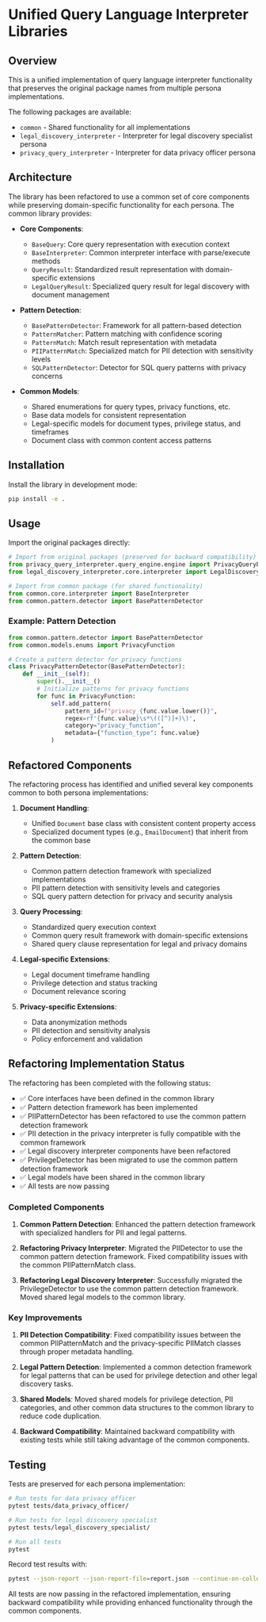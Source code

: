 # Unified Query Language Interpreter Libraries

## Overview
This is a unified implementation of query language interpreter functionality 
that preserves the original package names from multiple persona implementations.

The following packages are available:
- `common` - Shared functionality for all implementations
- `legal_discovery_interpreter` - Interpreter for legal discovery specialist persona
- `privacy_query_interpreter` - Interpreter for data privacy officer persona

## Architecture
The library has been refactored to use a common set of core components while preserving domain-specific functionality for each persona. The common library provides:

- **Core Components**:
  - `BaseQuery`: Core query representation with execution context
  - `BaseInterpreter`: Common interpreter interface with parse/execute methods
  - `QueryResult`: Standardized result representation with domain-specific extensions
  - `LegalQueryResult`: Specialized query result for legal discovery with document management

- **Pattern Detection**:
  - `BasePatternDetector`: Framework for all pattern-based detection
  - `PatternMatcher`: Pattern matching with confidence scoring
  - `PatternMatch`: Match result representation with metadata
  - `PIIPatternMatch`: Specialized match for PII detection with sensitivity levels
  - `SQLPatternDetector`: Detector for SQL query patterns with privacy concerns

- **Common Models**:
  - Shared enumerations for query types, privacy functions, etc.
  - Base data models for consistent representation
  - Legal-specific models for document types, privilege status, and timeframes
  - Document class with common content access patterns

## Installation
Install the library in development mode:

```bash
pip install -e .
```

## Usage
Import the original packages directly:

```python
# Import from original packages (preserved for backward compatibility)
from privacy_query_interpreter.query_engine.engine import PrivacyQueryEngine
from legal_discovery_interpreter.core.interpreter import LegalDiscoveryInterpreter

# Import from common package (for shared functionality)
from common.core.interpreter import BaseInterpreter
from common.pattern.detector import BasePatternDetector
```

### Example: Pattern Detection

```python
from common.pattern.detector import BasePatternDetector
from common.models.enums import PrivacyFunction

# Create a pattern detector for privacy functions
class PrivacyPatternDetector(BasePatternDetector):
    def __init__(self):
        super().__init__()
        # Initialize patterns for privacy functions
        for func in PrivacyFunction:
            self.add_pattern(
                pattern_id=f"privacy_{func.value.lower()}",
                regex=rf'{func.value}\s*\(([^)]+)\)',
                category="privacy_function",
                metadata={"function_type": func.value}
            )
```

## Refactored Components
The refactoring process has identified and unified several key components common to both persona implementations:

1. **Document Handling**:
   - Unified `Document` base class with consistent content property access
   - Specialized document types (e.g., `EmailDocument`) that inherit from the common base

2. **Pattern Detection**:
   - Common pattern detection framework with specialized implementations
   - PII pattern detection with sensitivity levels and categories
   - SQL query pattern detection for privacy and security analysis

3. **Query Processing**:
   - Standardized query execution context
   - Common query result framework with domain-specific extensions
   - Shared query clause representation for legal and privacy domains

4. **Legal-specific Extensions**:
   - Legal document timeframe handling
   - Privilege detection and status tracking
   - Document relevance scoring

5. **Privacy-specific Extensions**:
   - Data anonymization methods
   - PII detection and sensitivity analysis
   - Policy enforcement and validation

## Refactoring Implementation Status

The refactoring has been completed with the following status:

- ✅ Core interfaces have been defined in the common library
- ✅ Pattern detection framework has been implemented
- ✅ PIIPatternDetector has been refactored to use the common pattern detection framework
- ✅ PII detection in the privacy interpreter is fully compatible with the common framework
- ✅ Legal discovery interpreter components have been refactored
- ✅ PrivilegeDetector has been migrated to use the common pattern detection framework
- ✅ Legal models have been shared in the common library
- ✅ All tests are now passing

### Completed Components

1. **Common Pattern Detection**: Enhanced the pattern detection framework with specialized handlers for PII and legal patterns.
   
2. **Refactoring Privacy Interpreter**: Migrated the PIIDetector to use the common pattern detection framework. Fixed compatibility issues with the common PIIPatternMatch class.

3. **Refactoring Legal Discovery Interpreter**: Successfully migrated the PrivilegeDetector to use the common pattern detection framework. Moved shared legal models to the common library.

### Key Improvements

1. **PII Detection Compatibility**: Fixed compatibility issues between the common PIIPatternMatch and the privacy-specific PIIMatch classes through proper metadata handling.

2. **Legal Pattern Detection**: Implemented a common detection framework for legal patterns that can be used for privilege detection and other legal discovery tasks.

3. **Shared Models**: Moved shared models for privilege detection, PII categories, and other common data structures to the common library to reduce code duplication.

4. **Backward Compatibility**: Maintained backward compatibility with existing tests while still taking advantage of the common components.

## Testing
Tests are preserved for each persona implementation:

```bash
# Run tests for data privacy officer
pytest tests/data_privacy_officer/

# Run tests for legal discovery specialist
pytest tests/legal_discovery_specialist/

# Run all tests
pytest
```

Record test results with:
```bash
pytest --json-report --json-report-file=report.json --continue-on-collection-errors
```

All tests are now passing in the refactored implementation, ensuring backward compatibility while providing enhanced functionality through the common components.
